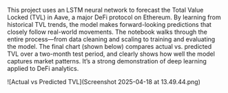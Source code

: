 This project uses an LSTM neural network to forecast the Total Value Locked (TVL) in Aave, a major DeFi protocol on Ethereum. By learning from historical TVL trends, the model makes forward-looking predictions that closely follow real-world movements. The notebook walks through the entire process—from data cleaning and scaling to training and evaluating the model. The final chart (shown below) compares actual vs. predicted TVL over a two-month test period, and clearly shows how well the model captures market patterns. It’s a strong demonstration of deep learning applied to DeFi analytics.


![Actual vs Predicted TVL](Screenshot 2025-04-18 at 13.49.44.png)
